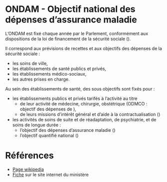 # ONDAM - Objectif national des dépenses d’assurance maladie
<!-- SPDX-License-Identifier: MPL-2.0 -->

L’ONDAM est fixé chaque année par le Parlement, conformément aux dispositions de la loi de financement de la sécurité sociale (<link-previewer href="LFSS.html" text="LFSS" preview-title="LFSS - Loi de financement de la Sécurité sociale" preview-text="La loi de financement de la sécurité sociale (LFSS) est votée chaque année par le Parlement ; elle fixe l’objectif national des dépenses d’assurance maladie (Ondam." />). 

Il correspond aux prévisions de recettes et aux objectifs des dépenses de la sécurité sociale : 
- les soins de ville, 
- les établissements de santé publics et privés,
- les établissements médico-sociaux,
- les autres prises en charge.
 
Au sein des établissements de santé, des sous objectifs sont fixés pour : 
- les établissements publics et privés tarifés à l’activité au titre 
  - de leur activité de médecine, chirurgie, obstétrique (ODMCO : objectif des dépenses de <link-previewer href="MCO.html" text="MCO" preview-title="MCO - Médecine, chirurgie, obstétrique" preview-text="Terme utilisé pour désigner les activités aigus de courte durée réalisées dans les établissements de santé, en hospitalisation (avec ou sans hébergement) ou en consultations externes." />), 
  - de leurs missions d’intérêt général et d’aide à la contractualisation (<link-previewer href="MIGAC.html" text="MIGAC" preview-title="MIGAC - Missions d’intérêt général et de l’aide à la contractualisation " preview-text="La dotation de financement des MIGAC permet de financer les activités des établissements de MCO qui ne sont pas tarifées à l’activité. " />)
- les activités de soins de suite et de réadaptation, de psychiatrie, et de soins de longue durée : 
  - l’objectif des dépenses d’assurance maladie (<link-previewer href="ONDAM.html" text="ODAM" preview-title="ONDAM - Objectif national des dépenses d’assurance maladie" preview-text="L’ONDAM est fixé chaque année par le Parlement, conformément aux dispositions de la loi de financement de la sécurité sociale (LFSS. " />) 
  - l’objectif quantifié national (<link-previewer href="OQN.html" text="OQN" preview-title="OQN - Objectif quantifié national" preview-text="cf ONDAM" />)

# Références

- [Page wikipedia](https://fr.wikipedia.org/wiki/ONDAM)
- [Fiche](https://solidarites-sante.gouv.fr/professionnels/gerer-un-etablissement-de-sante-medico-social/financement/financement-des-etablissements-de-sante-10795/financement-des-etablissements-de-sante-glossaire/article/ondam-objectif-national-des-depenses-d-assurance-maladie) sur le site internet du ministère
